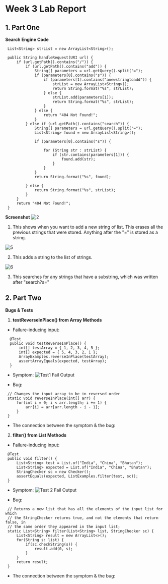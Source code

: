 # Week 3 Lab Report

## 1. Part One
**Search Engine Code**

   ```
    List<String> strList = new ArrayList<String>();
    
    public String handleRequest(URI url) {
        if (url.getPath().contains("/")) {
            if (url.getPath().contains("add")) {
                String[] parameters = url.getQuery().split("=");
                if (parameters[0].contains("s")) {
                    if (parameters[1].contains("anewstringtoadd")) {
                        strList = new ArrayList<String>();
                        return String.format("%s", strList);
                    } else {
                        strList.add(parameters[1]);
                        return String.format("%s", strList);
                    }
                } else {
                    return "404 Not Found!";
                }
            } else if (url.getPath().contains("search")) {
                String[] parameters = url.getQuery().split("=");
                List<String> found = new ArrayList<String>();

                if (parameters[0].contains("s")) {

                    for (String str : strList) {
                        if (str.contains(parameters[1])) {
                            found.add(str);
                        }
                    }
                }
                return String.format("%s", found);

            } else {
                return String.format("%s", strList);
            }
        }
        return "404 Not Found!";
    }
   ```
    
**Screenshot**
![2](https://user-images.githubusercontent.com/54129361/195956481-6b1ddd17-7bd1-43a6-82ed-9121bca3af87.png)

1. This shows when you want to add a new string of list. This erases all the previous strings that were stored. Anything after the "=" is stored as a string. 

![5](https://user-images.githubusercontent.com/54129361/195956578-07412c07-3cf5-474f-bc1c-a8fe2c5ade58.png)

2. This adds a string to the list of strings. 

![6](https://user-images.githubusercontent.com/54129361/195956534-8aac2eff-a51e-422a-90bb-f13593f63d29.png)

3. This searches for any strings that have a substring, which was written after "search?s="

## 2. Part Two
**Bugs & Tests**

   1. **testReverseInPlace() from Array Methods**
   - Failure-inducing input:
    
  ```
    @Test
    public void testReverseInPlace() {
        int[] testArray = { 1, 2, 3, 4, 5 };
        int[] expected = { 5, 4, 3, 2, 1 };
        ArrayExamples.reverseInPlace(testArray);
        assertArrayEquals(expected, testArray);
    }
  ```
    
   - Symptom:
   ![Test1 Fail Output](https://user-images.githubusercontent.com/54129361/195962943-a9bd5839-3fe1-47ee-9aaf-94529a915fbe.png)
    
   - Bug:
    
   ```
    // Changes the input array to be in reversed order
    static void reverseInPlace(int[] arr) {
        for(int i = 0; i < arr.length; i += 1) {
            arr[i] = arr[arr.length - i - 1];
        }
    }
   ```
    
   - The connection between the symptom & the bug:
    
    
   2. **filter() from List Methods**
   - Failure-inducing input:
    
   ```
    @Test
    public void filter() {
        List<String> test = List.of("India", "China", "Bhutan");
        List<String> expected = List.of("India", "China", "Bhutan");
        StringChecker sc = new Checker();
        assertEquals(expected, ListExamples.filter(test, sc));
    }
   ```
    
   - Symptom:
  ![Test 2 Fail Output](https://user-images.githubusercontent.com/54129361/195963316-e6b04c64-d624-432c-b955-55a8d3ab044a.png)


   - Bug:
    
   ```
    // Returns a new list that has all the elements of the input list for which
    // the StringChecker returns true, and not the elements that return false, in
    // the same order they appeared in the input list;
    static List<String> filter(List<String> list, StringChecker sc) {
        List<String> result = new ArrayList<>();
        for(String s: list) {
            if(sc.checkString(s)) {
                result.add(0, s);
            }
        }
        return result;
    }
   ```
    
   - The connection between the symptom & the bug:
